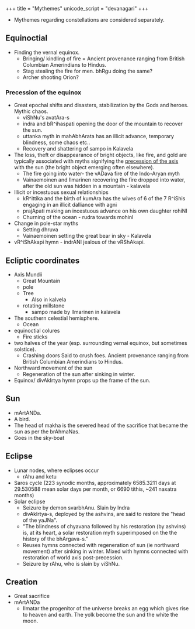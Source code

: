 +++
title = "Mythemes"
unicode_script = "devanagari"
+++

- Mythemes regarding constellations are considered separately.

## Equinoctial
- Finding the vernal equinox. 
  - Bringing/ kindling of fire = Ancient provenance ranging from British Columbian Amerindians to Hindus.
  - Stag stealing the fire for men. bhRgu doing the same?
  - Archer shooting Orion?

### Precession of the equinox
- Great epochal shifts and disasters, stabilization by the Gods and heroes. Mythic chaos.
  - viShNu's avatAra-s
  - indra and bR^ihaspati opening the door of the mountain to recover the sun.
  - uttanka myth in mahAbhArata has an illicit advance, temporary blindness, some chaos etc..
  - Recovery and shattering of sampo in Kalavela
- The loss, theft or disappearance of bright objects, like fire, and gold are typically associated with myths signifying the [precession of the axis](http://manasataramgini.wordpress.com/2004/04/great-circle.html) with the sun (the bright object emerging often elsewhere).
  - The fire going into water- the vADava fire of the Indo-Aryan myth
  - Vainaemoinen and Ilmarinen recovering the fire dropped into water, after the old sun was hidden in a mountain - kalavela
- Illicit or incestuous sexual relationships
  - kR^ittika and the birth of kumAra has the wives of 6 of the 7 R^iShis engaging in an illicit dalliance with agni
  - prajApati making an incestuous advance on his own daughter rohiNI
  - Churning of the ocean - rudra towards mohinI
- Change in pole-star myths
  - Setting dhruva
  - Vainaemoinen setting the great bear in sky - Kalavela
- vR^iShAkapi hymn - indrANI jealous of the vRShAkapi.

## Ecliptic coordinates
- Axis Mundii
  - Great Mountain
  - pole
  - Tree 
    - Also in kalvela
  - rotating millstone
    - sampo made by Ilmarinen in kalavela
- The southern celestial hemisphere.
  - Ocean
- equinoctial colures
  - Fire sticks
- two halves of the year (esp. surrounding vernal equinox, but sometimes solstice).
  - Crashing doors Said to crush foes. Ancient provenance ranging from British Columbian Amerindians to Hindus.
- Northward movement of the sun
  - Regeneration of the sun after sinking in winter.
- Equinox/ divAkIrtya hymn props up the frame of the sun.

## Sun
- mArtANDa.
- A bird.
- The head of makha is the severed head of the sacrifice that became the sun as per the brAhmaNas.
- Goes in the sky-boat

## Eclipse
- Lunar nodes, where eclipses occur
  - rAhu and ketu
- Saros cycle (223 synodic months, approximately 6585.3211 days at 29.530588 mean solar days per month, or 6690 tithis, ~241 naxatra months)
- Solar eclipse
  - Seizure by demon svarbhAnu. Slain by Indra
  - divAkIrtya-s, deployed by the ashvins, are said to restore the "head of the yaJNa". 
  - "The blindness of chyavana followed by his restoration (by ashvins) is, at its heart, a solar restoration myth superimposed on the the history of the bhArgava-s."
  - Reuses hymns connected with regeneration of sun (ie northward movement) after sinking in winter. Mixed with hymns connected with restoration of world axis post-precession.
  - Seizure by rAhu, who is slain by viShNu.

## Creation
- Great sacrifice
- mArtANDa
  - Ilmatar the progenitor of the universe breaks an egg which gives rise to heaven and earth. The yolk become the sun and the white the moon.

